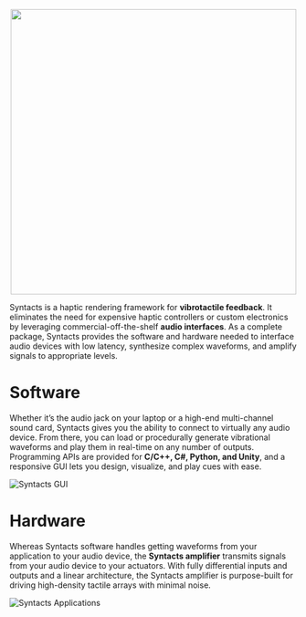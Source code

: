 <p align="center">
    <img src="https://raw.githubusercontent.com/mahilab/Syntacts/master/logo/logo_text.png" width="500">
</p>

Syntacts is a haptic rendering framework for **vibrotactile feedback**. It eliminates the need for expensive haptic controllers or custom electronics by leveraging commercial-off-the-shelf **audio interfaces**. As a complete package, Syntacts provides the software and hardware needed to interface audio devices with low latency, synthesize complex waveforms, and amplify signals to appropriate levels.

# Software

Whether it’s the audio jack on your laptop or a high-end multi-channel sound card, Syntacts gives you the ability to connect to virtually any audio device. From there, you can load or procedurally generate vibrational waveforms and play them in real-time on any number of outputs. Programming APIs are provided for **C/C++, C#, Python, and Unity**, and a responsive GUI lets you design, visualize, and play cues with ease.

![Syntacts GUI](https://raw.githubusercontent.com/wiki/mahilab/Syntacts/images/syntacts_gui.png)

# Hardware

Whereas Syntacts software handles getting waveforms from your application to your audio device, the **Syntacts amplifier** transmits signals from your audio device to your actuators. With fully differential inputs and outputs and a linear architecture, the Syntacts amplifier is purpose-built for driving high-density tactile arrays with minimal noise. 

![Syntacts Applications](https://raw.githubusercontent.com/wiki/mahilab/Syntacts/images/syntacts_applications.png)

